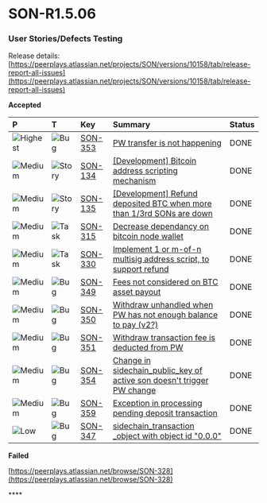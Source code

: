 # SON-R1.5.06

### **User Stories/Defects Testing** <a id="SON-FEB18-FEB28-Peerplays-Release0.3Build2-UserStories/DefectsTesting"></a>

Release details: [https://peerplays.atlassian.net/projects/SON/versions/10158/tab/release-report-all-issues](https://peerplays.atlassian.net/projects/SON/versions/10158/tab/release-report-all-issues)

**Accepted**

| P | T | Key | Summary | Status |
| :--- | :--- | :--- | :--- | :--- |
| ![Highest](https://peerplays.atlassian.net/images/icons/priorities/highest.svg) | ![Bug](https://peerplays.atlassian.net/secure/viewavatar?size=medium&avatarId=10303&avatarType=issuetype) | [SON-353](https://peerplays.atlassian.net/browse/SON-353) | [PW transfer is not happening](https://peerplays.atlassian.net/browse/SON-353) | DONE |
| ![Medium](https://peerplays.atlassian.net/images/icons/priorities/medium.svg) | ![Story](https://peerplays.atlassian.net/secure/viewavatar?size=medium&avatarId=10315&avatarType=issuetype) | [SON-134](https://peerplays.atlassian.net/browse/SON-134) | [\[Development\] Bitcoin address scripting mechanism](https://peerplays.atlassian.net/browse/SON-134) | DONE |
| ![Medium](https://peerplays.atlassian.net/images/icons/priorities/medium.svg) | ![Story](https://peerplays.atlassian.net/secure/viewavatar?size=medium&avatarId=10315&avatarType=issuetype) | [SON-135](https://peerplays.atlassian.net/browse/SON-135) | [\[Development\] Refund deposited BTC when more than 1/3rd SONs are down](https://peerplays.atlassian.net/browse/SON-135) | DONE |
| ![Medium](https://peerplays.atlassian.net/images/icons/priorities/medium.svg) | ![Task](https://peerplays.atlassian.net/secure/viewavatar?size=medium&avatarId=10318&avatarType=issuetype) | [SON-315](https://peerplays.atlassian.net/browse/SON-315) | [Decrease dependancy on bitcoin node wallet](https://peerplays.atlassian.net/browse/SON-315) | DONE |
| ![Medium](https://peerplays.atlassian.net/images/icons/priorities/medium.svg) | ![Task](https://peerplays.atlassian.net/secure/viewavatar?size=medium&avatarId=10318&avatarType=issuetype) | [SON-330](https://peerplays.atlassian.net/browse/SON-330) | [Implement 1 or m-of-n multisig address script, to support refund](https://peerplays.atlassian.net/browse/SON-330) | DONE |
| ![Medium](https://peerplays.atlassian.net/images/icons/priorities/medium.svg) | ![Bug](https://peerplays.atlassian.net/secure/viewavatar?size=medium&avatarId=10303&avatarType=issuetype) | [SON-349](https://peerplays.atlassian.net/browse/SON-349) | [Fees not considered on BTC asset payout](https://peerplays.atlassian.net/browse/SON-349) | DONE |
| ![Medium](https://peerplays.atlassian.net/images/icons/priorities/medium.svg) | ![Bug](https://peerplays.atlassian.net/secure/viewavatar?size=medium&avatarId=10303&avatarType=issuetype) | [SON-350](https://peerplays.atlassian.net/browse/SON-350) | [Withdraw unhandled when PW has not enough balance to pay \(v2?\)](https://peerplays.atlassian.net/browse/SON-350) | DONE |
| ![Medium](https://peerplays.atlassian.net/images/icons/priorities/medium.svg) | ![Bug](https://peerplays.atlassian.net/secure/viewavatar?size=medium&avatarId=10303&avatarType=issuetype) | [SON-351](https://peerplays.atlassian.net/browse/SON-351) | [Withdraw transaction fee is deducted from PW](https://peerplays.atlassian.net/browse/SON-351) | DONE |
| ![Medium](https://peerplays.atlassian.net/images/icons/priorities/medium.svg) | ![Bug](https://peerplays.atlassian.net/secure/viewavatar?size=medium&avatarId=10303&avatarType=issuetype) | [SON-354](https://peerplays.atlassian.net/browse/SON-354) | [Change in sidechain\_public\_key of active son doesn't trigger PW change](https://peerplays.atlassian.net/browse/SON-354) | DONE |
| ![Medium](https://peerplays.atlassian.net/images/icons/priorities/medium.svg) | ![Bug](https://peerplays.atlassian.net/secure/viewavatar?size=medium&avatarId=10303&avatarType=issuetype) | [SON-359](https://peerplays.atlassian.net/browse/SON-359) | [Exception in processing pending deposit transaction](https://peerplays.atlassian.net/browse/SON-359) | DONE |
| ![Low](https://peerplays.atlassian.net/images/icons/priorities/low.svg) | ![Bug](https://peerplays.atlassian.net/secure/viewavatar?size=medium&avatarId=10303&avatarType=issuetype) | [SON-347](https://peerplays.atlassian.net/browse/SON-347) | [sidechain\_transaction \_object with object id "0.0.0"](https://peerplays.atlassian.net/browse/SON-347) | DONE |



**Failed**

[https://peerplays.atlassian.net/browse/SON-328](https://peerplays.atlassian.net/browse/SON-328)

\*\*\*\*



